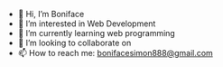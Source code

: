 - 👋 Hi, I’m Boniface
- 👀 I’m interested in Web Development 
- 🌱 I’m currently learning web programming 
- 💞️ I’m looking to collaborate on
- 📫 How to reach me: bonifacesimon888@gmail.com 

<!---
Boniface888/Boniface888 is a ✨ special ✨ repository because its `README.md` (this file) appears on your GitHub profile.
You can click the Preview link to take a look at your changes.
--->
